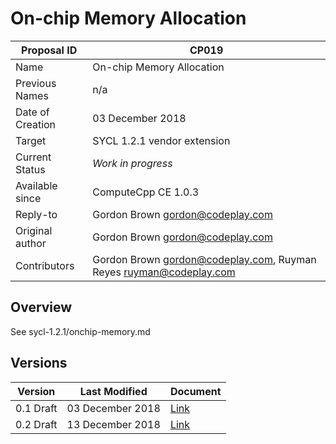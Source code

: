 # On-chip Memory Allocation

| Proposal ID | CP019 |
|-------------|--------|
| Name | On-chip Memory Allocation |
| Previous Names | n/a |
| Date of Creation | 03 December 2018 |
| Target | SYCL 1.2.1 vendor extension |
| Current Status | _Work in progress_ |
| Available since | ComputeCpp CE 1.0.3 |
| Reply-to | Gordon Brown <gordon@codeplay.com> |
| Original author | Gordon Brown <gordon@codeplay.com> |
| Contributors | Gordon Brown <gordon@codeplay.com>, Ruyman Reyes <ruyman@codeplay.com> |

## Overview

See sycl-1.2.1/onchip-memory.md

## Versions

| Version | Last Modified | Document |
|---------|----- | ---------|
| 0.1 Draft | 03 December 2018 | [Link](sycl-1.2.1/onchip-memory.md) |
| 0.2 Draft | 13 December 2018 | [Link](sycl-1.2.1/onchip-memory.md) |

